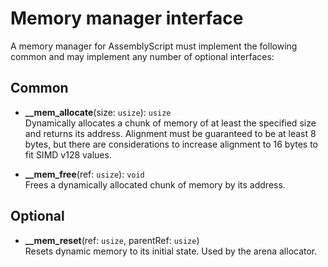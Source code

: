 Memory manager interface
========================

A memory manager for AssemblyScript must implement the following common and may implement any number of optional interfaces:

Common
------

* **__mem_allocate**(size: `usize`): `usize`<br />
  Dynamically allocates a chunk of memory of at least the specified size and returns its address.
  Alignment must be guaranteed to be at least 8 bytes, but there are considerations to increase
  alignment to 16 bytes to fit SIMD v128 values.

* **__mem_free**(ref: `usize`): `void`<br />
  Frees a dynamically allocated chunk of memory by its address.

Optional
--------

* **__mem_reset**(ref: `usize`, parentRef: `usize`)<br />
  Resets dynamic memory to its initial state. Used by the arena allocator.
